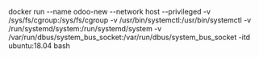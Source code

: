 docker run --name odoo-new --network host --privileged -v /sys/fs/cgroup:/sys/fs/cgroup -v /usr/bin/systemctl:/usr/bin/systemctl -v /run/systemd/system:/run/systemd/system -v /var/run/dbus/system_bus_socket:/var/run/dbus/system_bus_socket -itd ubuntu:18.04 bash
